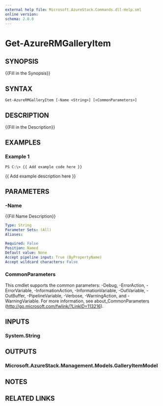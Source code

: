 ```yaml
---
external help file: Microsoft.AzureStack.Commands.dll-Help.xml
online version: 
schema: 2.0.0
---
```


# Get-AzureRMGalleryItem

## SYNOPSIS
{{Fill in the Synopsis}}

## SYNTAX

```
Get-AzureRMGalleryItem [-Name <String>] [<CommonParameters>]
```

## DESCRIPTION
{{Fill in the Description}}

## EXAMPLES

### Example 1
```
PS C:\> {{ Add example code here }}
```

{{ Add example description here }}

## PARAMETERS

### -Name
{{Fill Name Description}}

```yaml
Type: String
Parameter Sets: (All)
Aliases: 

Required: False
Position: Named
Default value: None
Accept pipeline input: True (ByPropertyName)
Accept wildcard characters: False
```

### CommonParameters
This cmdlet supports the common parameters: -Debug, -ErrorAction, -ErrorVariable, -InformationAction, -InformationVariable, -OutVariable, -OutBuffer, -PipelineVariable, -Verbose, -WarningAction, and -WarningVariable. For more information, see about_CommonParameters (http://go.microsoft.com/fwlink/?LinkID=113216).

## INPUTS

### System.String

## OUTPUTS

### Microsoft.AzureStack.Management.Models.GalleryItemModel

## NOTES

## RELATED LINKS

